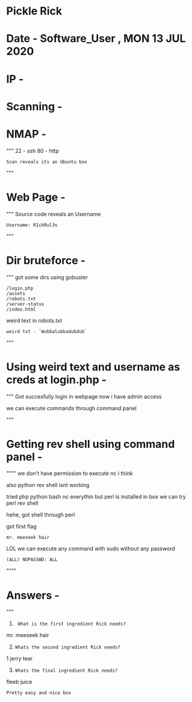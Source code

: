 # Pickle Rick 

# Date - Software_User , MON 13 JUL 2020 

# IP - ` `

# Scanning - 

# NMAP -

"""
22 - ssh 
80 - http 

`Scan reveals its an Ubuntu box `

"""

# Web Page -

"""
Source code reveals an Username 

`Username: R1ckRul3s`

"""
# Dir bruteforce - 


"""
got some dirs using gobuster 

```
/login.php
/assets 
/robots.txt 
/server-status 
/index.html 

```
weird text in robots.txt 

```
weird txt - `Wubbalubbadubdub`
```
"""

# Using weird text and username as creds at login.php -

"""
Got succesfully login in webpage now  i have admin access 

we can execute commands through command panel 

"""

# Getting rev shell using command panel - 


""""
we don't have permission to execute nc i think 

also python rev shell isnt working 

tried php python bash nc everythin but perl is installed in box we can try perl rev shell 

hehe, got shell through perl 

got first flag

`mr. meeseek hair`

LOL we can execute any command with sudo without any password

`(ALL) NOPASSWD: ALL` 

""""

# Answers -

"""
1. ` What is the first ingredient Rick needs?`

mr. meeseek hair

2. `Whats the second ingredient Rick needs?`

1 jerry tear

3. `Whats the final ingredient Rick needs?`

fleeb juice


`Pretty easy and nice box `